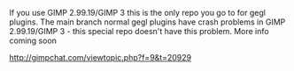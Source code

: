 If you use GIMP 2.99.19/GIMP 3 this is the only repo you go to for gegl plugins. The main branch normal gegl plugins have crash problems in GIMP 2.99.19/GIMP 3 - this special repo doesn't have this problem. More info coming soon

http://gimpchat.com/viewtopic.php?f=9&t=20929
